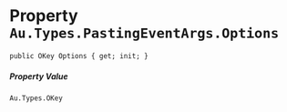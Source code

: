 # Property `Au.Types.PastingEventArgs.Options`

```
public OKey Options { get; init; }
```

##### Property Value

`Au.Types.OKey`
